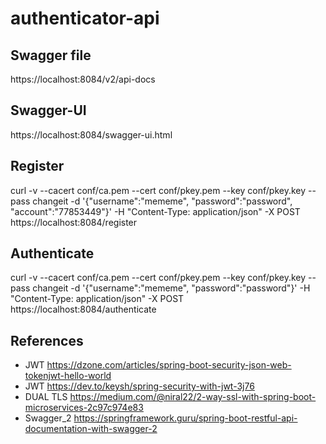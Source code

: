 # authenticator-api

Swagger file
------------

https://localhost:8084/v2/api-docs

Swagger-UI
----------

https://localhost:8084/swagger-ui.html

Register
--------

curl -v --cacert conf/ca.pem --cert conf/pkey.pem --key conf/pkey.key --pass changeit -d '{"username":"mememe", "password":"password", "account":"77853449"}' -H "Content-Type: application/json" -X POST https://localhost:8084/register

Authenticate
------------

curl -v --cacert conf/ca.pem --cert conf/pkey.pem --key conf/pkey.key --pass changeit -d '{"username":"mememe", "password":"password"}' -H "Content-Type: application/json" -X POST https://localhost:8084/authenticate


References
----------

- JWT https://dzone.com/articles/spring-boot-security-json-web-tokenjwt-hello-world
- JWT https://dev.to/keysh/spring-security-with-jwt-3j76
- DUAL TLS https://medium.com/@niral22/2-way-ssl-with-spring-boot-microservices-2c97c974e83
- Swagger_2 https://springframework.guru/spring-boot-restful-api-documentation-with-swagger-2

